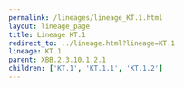 ```yaml
---
permalink: /lineages/lineage_KT.1.html
layout: lineage_page
title: Lineage KT.1
redirect_to: ../lineage.html?lineage=KT.1
lineage: KT.1
parent: XBB.2.3.10.1.2.1
children: ['KT.1', 'KT.1.1', 'KT.1.2']
---
```

